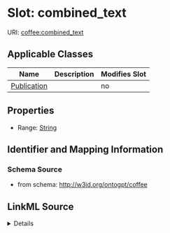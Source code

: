 # Slot: combined_text

URI: [coffee:combined_text](http://w3id.org/ontogpt/coffee/combined_text)



<!-- no inheritance hierarchy -->




## Applicable Classes

| Name | Description | Modifies Slot |
| --- | --- | --- |
[Publication](Publication.md) |  |  no  |







## Properties

* Range: [String](String.md)





## Identifier and Mapping Information







### Schema Source


* from schema: http://w3id.org/ontogpt/coffee




## LinkML Source

<details>
```yaml
name: combined_text
from_schema: http://w3id.org/ontogpt/coffee
rank: 1000
alias: combined_text
owner: Publication
domain_of:
- Publication
range: string

```
</details>